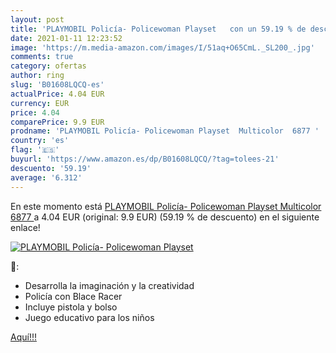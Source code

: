 ```yaml
---
layout: post
title: 'PLAYMOBIL Policía- Policewoman Playset   con un 59.19 % de descuento'
date: 2021-01-11 12:23:52
image: 'https://m.media-amazon.com/images/I/51aq+O65CmL._SL200_.jpg'
comments: true
category: ofertas
author: ring
slug: 'B01608LQCQ-es'
actualPrice: 4.04 EUR
currency: EUR
price: 4.04
comparePrice: 9.9 EUR
prodname: 'PLAYMOBIL Policía- Policewoman Playset  Multicolor  6877 '
country: 'es'
flag: '🇪🇸'
buyurl: 'https://www.amazon.es/dp/B01608LQCQ/?tag=tolees-21'
descuento: '59.19'
average: '6.312'
---
```


En este momento está [PLAYMOBIL Policía- Policewoman Playset  Multicolor  6877 ](https://www.amazon.es/dp/B01608LQCQ/?tag=tolees-21) a 4.04 EUR (original: 9.9 EUR) (59.19 %  de descuento) en el siguiente enlace!

[![PLAYMOBIL Policía- Policewoman Playset  ](https://m.media-amazon.com/images/I/51aq+O65CmL._SL200_.jpg)](https://www.amazon.es/dp/B01608LQCQ/?tag=tolees-21)

🔎:

- Desarrolla la imaginación y la creatividad
- Policía con Blace Racer
- Incluye pistola y bolso
- Juego educativo para los niños

[Aquí!!!](https://www.amazon.es/dp/B01608LQCQ/?tag=tolees-21)
